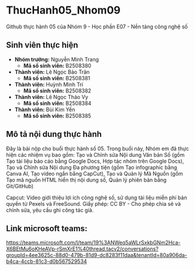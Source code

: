 # ThucHanh05_Nhom09
Github thực hành 05 của Nhóm 9 - Học phần E07 - Nền tảng công nghệ số

## Sinh viên thực hiện
- **Nhóm trưởng:** Nguyễn Minh Trang 
    - **Mã số sinh viên:** B2508380
- **Thành viên:** Lê Ngọc Bảo Trân
    - **Mã số sinh viên:** B2508381
- **Thành viên:** Huỳnh Minh Trí 
    - **Mã số sinh viên:** B2508382
- **Thành viên:** Lê Ngọc Thảo Vy 
    - **Mã số sinh viên:** B2508384
- **Thành viên:** Bùi Kim Yến 
    - **Mã số sinh viên:** B2508385

## Mô tả nội dung thực hành
Đây là bài nộp cho buổi thực hành số 05. Trong buổi này, Nhóm em đã thực hiện các nhiệm vụ bao gồm:  Tạo và Chỉnh sửa Nội dung Văn bản Số (gồm Tạo tài liệu báo cáo bằng Google Docs, Hợp tác nhóm trên Google Docs), Tạo và Chỉnh sửa Nội dung Đa phương tiện (gồm Tạo infographic bằng Canva AI, Tạo video ngắn bằng CapCut), Tạo và Quản lý Mã Nguồn (gồm Tạo mã nguồn HTML hiển thị nội dung số, Quản lý phiên bản bằng Git/GitHub)

Capcut: Video giới thiệu lợi ích công nghệ số, sử dụng tài liệu miễn phí bản quyền từ Pexels và FreeSound. Giấy phép: CC BY - Cho phép chia sẻ và chỉnh sửa, yêu cầu ghi công tác giả.

## Link microsoft teams:
https://teams.microsoft.com/l/team/19%3ANWeq5aWLrSxkbGNm2Hca-X6BEtMu6oKHeAVp-rSmXrE1%40thread.tacv2/conversations?groupId=4ee3625c-88d0-479b-81d9-dc8283f11daa&tenantId=80a906da-b4ca-4ccb-81c3-d0b567529534



